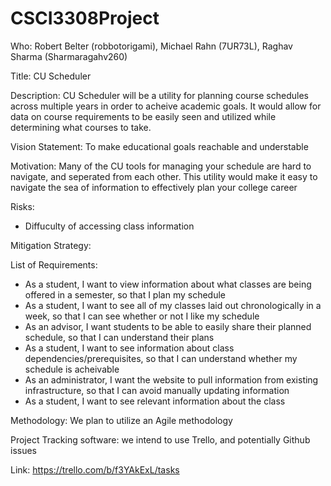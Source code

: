 # CSCI3308Project
Who: Robert Belter (robbotorigami), Michael Rahn (7UR73L), Raghav Sharma (Sharmaragahv260)

Title: CU Scheduler

Description: CU Scheduler will be a utility for planning course schedules across multiple years in order to acheive academic goals. It would allow for data on course requirements to be easily seen and utilized while determining what courses to take.

Vision Statement: To make educational goals reachable and understable

Motivation: Many of the CU tools for managing your schedule are hard to navigate, and seperated from each other. This utility would make it easy to navigate the sea of information to effectively plan your college career

Risks:
 - Diffuculty of accessing class information
 
Mitigation Strategy:

List of Requirements:
 - As a student, I want to view information about what classes are being offered in a semester, so that I plan my schedule
 - As a student, I want to see all of my classes laid out chronologically in a week, so that I can see whether or not I like my schedule
 - As an advisor, I want students to be able to easily share their planned schedule, so that I can understand their plans
 - As a student, I want to see information about class dependencies/prerequisites, so that I can understand whether my schedule is acheivable
 - As an administrator, I want the website to pull information from existing infrastructure, so that I can avoid manually updating information
 - As a student, I want to see relevant information about the class
 
Methodology: We plan to utilize an Agile methodology

Project Tracking software: we intend to use Trello, and potentially Github issues

Link: https://trello.com/b/f3YAkExL/tasks
